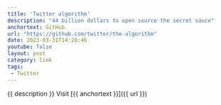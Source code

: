 ```yaml
---
title: 'Twitter algorithm'
description: "44 billion dollars to open source the secret sauce"
anchortext: GitHub
url: "https://github.com/twitter/the-algorithm"
date: 2023-03-31T14:28:46
youtube: false
layout: post
category: link
tags:
 - Twitter
---
```

{{ description }} Visit [{{ anchortext }}]({{ url }})